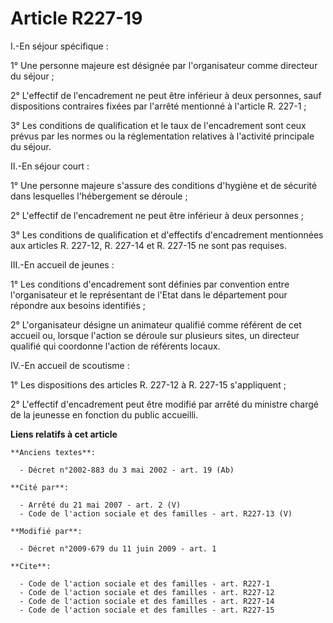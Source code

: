 # Article R227-19

I.-En séjour spécifique : 

1° Une personne majeure est désignée par l'organisateur comme directeur du séjour ; 

2° L'effectif de l'encadrement ne peut être inférieur à deux personnes, sauf dispositions contraires fixées par l'arrêté
mentionné à l'article R. 227-1 ; 

3° Les conditions de qualification et le taux de l'encadrement sont ceux prévus par les normes ou la réglementation relatives
à l'activité principale du séjour. 

II.-En séjour court : 

1° Une personne majeure s'assure des conditions d'hygiène et de sécurité dans lesquelles l'hébergement se déroule ; 

2° L'effectif de l'encadrement ne peut être inférieur à deux personnes ; 

3° Les conditions de qualification et d'effectifs d'encadrement mentionnées aux articles R. 227-12, R. 227-14 et R. 227-15 ne
sont pas requises. 

III.-En accueil de jeunes : 

1° Les conditions d'encadrement sont définies par convention entre l'organisateur et le représentant de l'Etat dans le
département pour répondre aux besoins identifiés ; 

2° L'organisateur désigne un animateur qualifié comme référent de cet accueil ou, lorsque l'action se déroule sur plusieurs
sites, un directeur qualifié qui coordonne l'action de référents locaux. 

IV.-En accueil de scoutisme : 

1° Les dispositions des articles R. 227-12 à R. 227-15 s'appliquent ; 

2° L'effectif d'encadrement peut être modifié par arrêté du ministre chargé de la jeunesse en fonction du public accueilli.

**Liens relatifs à cet article**

	**Anciens textes**:

	  - Décret n°2002-883 du 3 mai 2002 - art. 19 (Ab)

	**Cité par**:

	  - Arrêté du 21 mai 2007 - art. 2 (V)
	  - Code de l'action sociale et des familles - art. R227-13 (V)

	**Modifié par**:

	  - Décret n°2009-679 du 11 juin 2009 - art. 1

	**Cite**:

	  - Code de l'action sociale et des familles - art. R227-1
	  - Code de l'action sociale et des familles - art. R227-12
	  - Code de l'action sociale et des familles - art. R227-14
	  - Code de l'action sociale et des familles - art. R227-15

